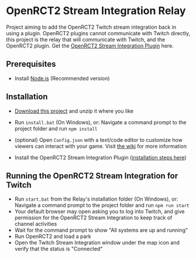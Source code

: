 # OpenRCT2 Stream Integration Relay
Project aiming to add the OpenRCT2 Twitch stream integration back in using a plugin.
OpenRCT2 plugins cannot communicate with Twitch directly, this project is the relay that will communicate with Twitch, and the OpenRCT2 plugin. Get the [OpenRCT2 Stream Integration Plugin](https://github.com/oli414/StreamIntegrationPlugin) here.

## Prerequisites
- Install [Node.js](https://nodejs.org/en/) (Recommended version)

## Installation
- [Download this project](https://github.com/oli414/OpenRCT2StreamIntegration/archive/master.zip) and unzip it where you like
- Run `install.bat` (On Windows), or: Navigate a command prompt to the project folder and run `npm install`
- (optional) Open `Config.json` with a text/code editor to customize how viewers can interact with your game. Visit [the wiki](https://github.com/oli414/OpenRCT2StreamIntegration/wiki) for more information

- Install the OpenRCT2 Stream Integration Plugin ([installation steps here](https://github.com/oli414/StreamIntegrationPlugin))

## Running the OpenRCT2 Stream Integration for Twitch
- Run `start.bat` from the Relay's installation folder (On Windows), or: Navigate a command prompt to the project folder and run `npm run start`
- Your default browser may open asking you to log into Twitch, and give permission for the OpenRCT2 Stream Integration to keep track of channel activities
- Wait for the command prompt to show "All systems are up and running"
- Run OpenRCT2 and load a park
- Open the Twitch Stream Integration window under the map icon and verify that the status is "Connected"
